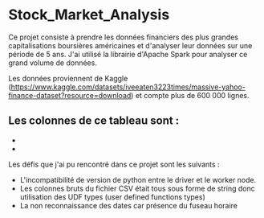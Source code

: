 # Stock_Market_Analysis

Ce projet consiste à prendre les données financiers des plus grandes capitalisations boursières américaines et d'analyser leur données sur une période de 5 ans. 
J'ai utilisé la librairie d'Apache Spark pour analyser ce grand volume de données.

Les données proviennent de Kaggle (https://www.kaggle.com/datasets/iveeaten3223times/massive-yahoo-finance-dataset?resource=download) et compte plus de 600 000 lignes.


Les colonnes de ce tableau sont : 
- 
-
-



Les défis que j'ai pu rencontré dans ce projet sont les suivants :

- L'incompatibilité de version de python entre le driver et le worker node.
- Les colonnes bruts du fichier CSV était tous sous forme de string donc utilisation des UDF types (user defined functions types)
- La non reconnaissance des dates car présence du fuseau horaire
